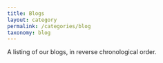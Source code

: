 ```yaml
---
title: Blogs
layout: category
permalink: /categories/blog
taxonomy: blog
---
```


A listing of our blogs, in reverse chronological order.